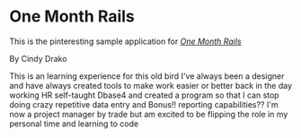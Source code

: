 # One Month Rails

This is the pinteresting sample application for
[*One Month Rails*](http://onemonthrails.com)

By Cindy Drako

This is an learning experience for this old bird
I've always been a designer and have always created tools to make work easier or better
back in the day working HR self-taught Dbase4 and created a program so that I can stop doing crazy repetitive data entry and Bonus!! reporting capabilities??
I'm now a project manager by trade but am excited to be flipping the role in my personal time and learning to code